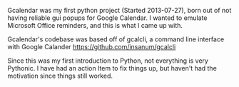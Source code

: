 
Gcalendar was my first python project (Started 2013-07-27), born out of not having reliable gui popups for Google Calendar. I wanted to emulate Microsoft Office reminders, and this is what I came up with.



Gcalendar's codebase was based off of gcalcli, a command line interface with Google Calander 
https://github.com/insanum/gcalcli


Since this was my first introduction to Python, not everything is very Pythonic. I have had an action Item to fix things up, but haven't had the motivation since things still worked.